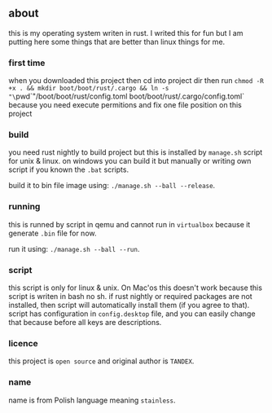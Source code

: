 ## about
this is my operating system writen in rust.
I writed this for fun but I am putting here some things that are better than linux things for me.

### first time
when you downloaded this project then cd into project dir then run `chmod -R +x . && mkdir boot/boot/rust/.cargo && ln -s "\`pwd\`"/boot/boot/rust/config.toml boot/boot/rust/.cargo/config.toml` because you need execute permitions and fix one file position on this project

### build
you need rust nightly to build project but this is installed by `manage.sh` script for unix & linux.
on windows you can build it but manually or writing own script if you known the `.bat` scripts.

build it to bin file image using: `./manage.sh --ball --release`.

### running
this is runned by script in qemu and cannot run in `virtualbox` because it generate `.bin` file for now.

run it using: `./manage.sh --ball --run`.

### script
this script is only for linux & unix. On Mac'os this doesn't work because this  script is writen in bash no sh.
if rust nightly or required packages are not installed, then script will automatically install them (if you agree to that).
script has configuration in `config.desktop` file, and you can easily change that because before all keys are descriptions.

### licence
this project is `open source` and original author is `TANDEX`.

### name
name is from Polish language meaning `stainless`. 

